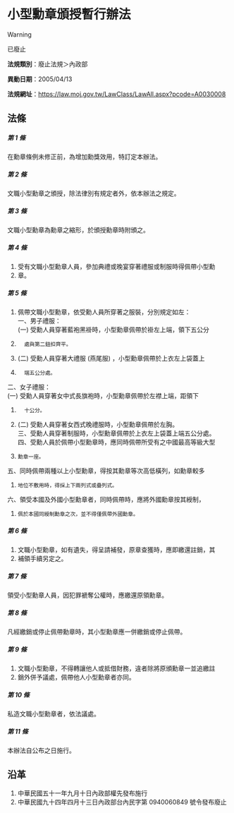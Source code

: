 # 小型勳章頒授暫行辦法


> [!WARNING]
> 已廢止


**法規類別**：廢止法規＞內政部

**異動日期**：2005/04/13  

**法規網址**：https://law.moj.gov.tw/LawClass/LawAll.aspx?pcode=A0030008



## 法條
##### 第 1 條
在勳章條例未修正前，為增加勳獎效用，特訂定本辦法。

##### 第 2 條
文職小型勳章之頒授，除法律別有規定者外，依本辦法之規定。

##### 第 3 條
文職小型勳章為勳章之縮形，於頒授勳章時附頒之。

##### 第 4 條
1. 受有文職小型勳章人員，參加典禮或晚宴穿著禮服或制服時得佩帶小型勳
1. 章。

##### 第 5 條
1. 佩帶文職小型勳章，依受勳人員所穿著之服裝，分別規定如左：  
一、男子禮服：  
 (一) 受勳人員穿著藍袍黑褂時，小型勳章佩帶於褂左上端，領下五公分
1.       處與第二鈕扣齊平。
1.  (二) 受勳人員穿著大禮服 (燕尾服) ，小型勳章佩帶於上衣左上袋蓋上
1.       端五公分處。  
二、女子禮服：  
 (一) 受勳人員穿著女中式長旗袍時，小型勳章佩帶於左襟上端，距領下
1.       十公分。
1.  (二) 受勳人員穿著女西式晚禮服時，小型勳章佩帶於左胸。  
三、受勳人員穿著制服時，小型勳章佩帶於上衣左上袋蓋上端五公分處。  
四、受勳人員於佩帶小型勳章時，應同時佩帶所受有之中國最高等級大型
1.     勳章一座。  
五、同時佩帶兩種以上小型勳章，得按其勳章等次高低橫列，如勳章較多
1.     地位不敷用時，得採上下兩列式或疊列式。  
六、領受本國及外國小型勳章者，同時佩帶時，應將外國勳章按其綬制，
1.     佩於本國同綬制勳章之次，並不得僅佩帶外國勳章。

##### 第 6 條
1. 文職小型勳章，如有遺失，得呈請補發，原章查獲時，應即繳還註銷，其
1. 補領手續另定之。

##### 第 7 條
領受小型勳章人員，因犯罪褫奪公權時，應繳還原領勳章。

##### 第 8 條
凡經繳銷或停止佩帶勳章時，其小型勳章應一併繳銷或停止佩帶。

##### 第 9 條
1. 文職小型勳章，不得轉讓他人或抵借財務，違者除將原頒勳章一並追繳註
1. 銷外併予議處，佩帶他人小型勳章者亦同。

##### 第 10 條
私造文職小型勳章者，依法議處。

##### 第 11 條
本辦法自公布之日施行。

## 沿革
1. 中華民國五十一年九月十日內政部權先發布施行
1. 中華民國九十四年四月十三日內政部台內民字第 0940060849 號令發布廢止
